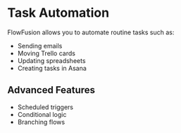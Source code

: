 # Task Automation

FlowFusion allows you to automate routine tasks such as:

- Sending emails
- Moving Trello cards
- Updating spreadsheets
- Creating tasks in Asana

## Advanced Features
- Scheduled triggers
- Conditional logic
- Branching flows
